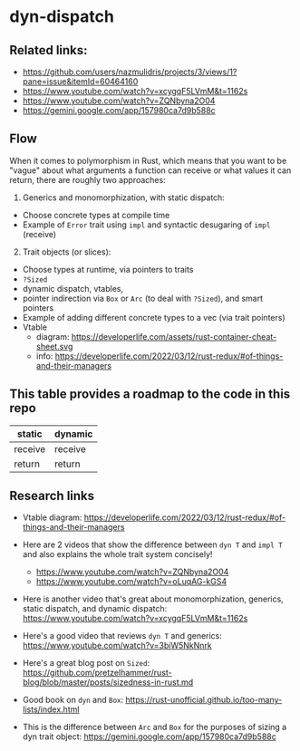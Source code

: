 # dyn-dispatch

## Related links:

- https://github.com/users/nazmulidris/projects/3/views/1?pane=issue&itemId=60464160
- https://www.youtube.com/watch?v=xcygqF5LVmM&t=1162s
- https://www.youtube.com/watch?v=ZQNbyna2O04
- https://gemini.google.com/app/157980ca7d9b588c

## Flow

When it comes to polymorphism in Rust, which means that you want to be "vague" about what
arguments a function can receive or what values it can return, there are roughly two
approaches:

1. Generics and monomorphization, with static dispatch:
  - Choose concrete types at compile time
  - Example of `Error` trait using `impl` and syntactic desugaring of `impl` (receive)

2. Trait objects (or slices):
  - Choose types at runtime, via pointers to traits
  - `?Sized`
  - dynamic dispatch, vtables,
  - pointer indirection via `Box` or `Arc` (to deal with `?Sized`), and smart pointers
  - Example of adding different concrete types to a vec (via trait pointers)
  - Vtable
    - diagram: https://developerlife.com/assets/rust-container-cheat-sheet.svg
    - info: https://developerlife.com/2022/03/12/rust-redux/#of-things-and-their-managers

## This table provides a roadmap to the code in this repo

| static  | dynamic |
| ------- | ------- |
| receive | receive |
| return  | return  |

## Research links

- Vtable diagram:
  https://developerlife.com/2022/03/12/rust-redux/#of-things-and-their-managers

- Here are 2 videos that show the difference between `dyn T` and `impl T` and also
  explains the whole trait system concisely!
  - https://www.youtube.com/watch?v=ZQNbyna2O04
  - https://www.youtube.com/watch?v=oLuqAG-kGS4

- Here is another video that's great about monomorphization, generics, static dispatch,
  and dynamic dispatch: https://www.youtube.com/watch?v=xcygqF5LVmM&t=1162s

- Here's a good video that reviews `dyn T` and generics:
  https://www.youtube.com/watch?v=3biW5NkNnrk

- Here's a great blog post on `Sized`:
  https://github.com/pretzelhammer/rust-blog/blob/master/posts/sizedness-in-rust.md

- Good book on `dyn` and `Box`:
https://rust-unofficial.github.io/too-many-lists/index.html

- This is the difference between `Arc` and `Box` for the purposes of sizing a dyn trait
  object: https://gemini.google.com/app/157980ca7d9b588c